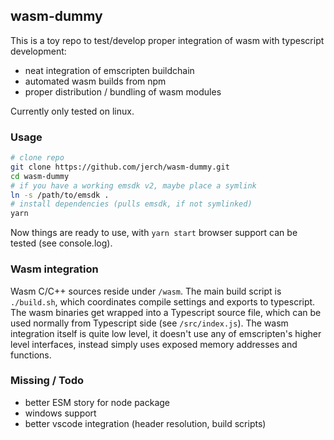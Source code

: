 ## wasm-dummy

This is a toy repo to test/develop proper integration of wasm with typescript development:
- neat integration of emscripten buildchain
- automated wasm builds from npm
- proper distribution / bundling of wasm modules

Currently only tested on linux.


### Usage

```bash
# clone repo
git clone https://github.com/jerch/wasm-dummy.git
cd wasm-dummy
# if you have a working emsdk v2, maybe place a symlink
ln -s /path/to/emsdk .
# install dependencies (pulls emsdk, if not symlinked)
yarn
```

Now things are ready to use, with `yarn start` browser support can be tested (see console.log).

### Wasm integration

Wasm C/C++ sources reside under `/wasm`. The main build script is `./build.sh`,
which coordinates compile settings and exports to typescript. The wasm binaries get wrapped
into a Typescript source file, which can be used normally from Typescript side (see `/src/index.js`).
The wasm integration itself is quite low level, it doesn't use any of emscripten's higher level interfaces,
instead simply uses exposed memory addresses and functions.

### Missing / Todo

- better ESM story for node package
- windows support
- better vscode integration (header resolution, build scripts)
